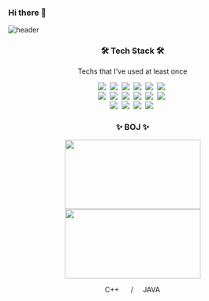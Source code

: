 ### Hi there 👋

<!--
**MinjiY/MinjiY** is a ✨ _special_ ✨ repository because its `README.md` (this file) appears on your GitHub profile.

Here are some ideas to get you started:

- 🔭 I’m currently working on ...
- 🌱 I’m currently learning ...
- 👯 I’m looking to collaborate on ...
- 🤔 I’m looking for help with ...
- 💬 Ask me about ...
- 📫 How to reach me: ...
- 😄 Pronouns: ...
- ⚡ Fun fact: ...
-->

![header](https://capsule-render.vercel.app/api?type=soft&color=auto&height=150&section=header&text=MinjiYoo&fontSize=70&animation=twinkling)





<h3 align="center">🛠 Tech Stack 🛠</h3>

<p align="center"> Techs that I've used at least once </p>

<p align="center">
  <img src="https://img.shields.io/badge/Python-3766AB?style=flat-square&logo=Python&logoColor=white"/></a>&nbsp 
  <img src="https://img.shields.io/badge/Java-007396?style=flat-square&logo=Java&logoColor=white"/></a>&nbsp 
  <img src="https://img.shields.io/badge/C++-00599C?style=flat-square&logo=C%2B%2B&logoColor=white"/></a>&nbsp 
  <img src="https://img.shields.io/badge/C-A8B9CC?style=flat-square&logo=C&logoColor=white"/></a>&nbsp
  <img src="https://img.shields.io/badge/OpenCV-0000ff?style=flat-square&logo=opencv&logoColor=white"/></a>&nbsp  
  <img src="https://img.shields.io/badge/ROS-232e4a?style=flat-square&logo=ros&logoColor=white"/></a>&nbsp
  <br>
  <img src="https://img.shields.io/badge/Docker-2f62a4?style=flat-square&logo=Docker&logoColor=white"/></a>&nbsp
  <img src="https://img.shields.io/badge/kubernetes-326CE5?style=flat-square&logo=Kubernetes&logoColor=white"/></a>&nbsp
  <img src="https://img.shields.io/badge/Jenkins-D24939?style=flat-square&logo=Jenkins&logoColor=white"/></a>&nbsp 
  <img src="https://img.shields.io/badge/Ansible-000000?style=flat-square&logo=ansible&logoColor=white"/></a>&nbsp
  <img src="https://img.shields.io/badge/Kafka-000000?style=flat-square&logo=apachekafka&logoColor=white"/></a>&nbsp
  <img src="https://img.shields.io/badge/Consul-d62783?style=flat-square&logo=consul&logoColor=white"/></a>&nbsp
  <br>
  <img src="https://img.shields.io/badge/SpringBoot-6DB33F?style=flat-square&logo=Spring&logoColor=white"/></a>&nbsp 
  <img src="https://img.shields.io/badge/Django-092E20?style=flat-square&logo=Django&logoColor=white"/></a>&nbsp 
  <img src="https://img.shields.io/badge/Flask-000000?style=flat-square&logo=flask&logoColor=white"/></a>&nbsp 
  <img src="https://img.shields.io/badge/AWS-ff8200?style=flat-square&logo=amazonaws&logoColor=white"/></a>&nbsp
</p>


<h3 align="center">✨ BOJ ✨</h3>

<p align="center"> <img src = "http://mazassumnida.wtf/api/generate_badge?boj=pinkku" height="140" width="275px"> <img src ="http://mazassumnida.wtf/api/generate_badge?boj=pinkku2" height="140" width="275px">
<p align="center">
    C++&nbsp;&nbsp;&nbsp;&nbsp;&nbsp;&nbsp;/&nbsp;&nbsp;&nbsp;&nbsp;&nbsp;JAVA
</p> 



